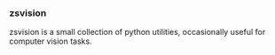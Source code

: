 ### zsvision

zsvision is a small collection of python utilities, occasionally useful for computer vision tasks.